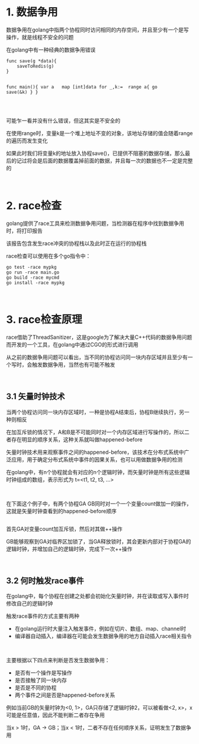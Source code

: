 <h1>1. 数据争用</h1>
<p>数据争用在golang中指两个协程同时访问相同的内存空间，并且至少有一个是写操作，就是线程不安全的问题</p>
<p>在golang中有一种经典的数据争用错误</p>
<pre class="language-go"><code>func save(g *data){
    saveToRedis(g)
}

func main(){
    var a&nbsp;&nbsp;  map [int]data
    for _,k:=&nbsp;  range a{
        go save(&amp;k)
    }
}</code></pre>
<p>&nbsp;</p>
<p>可能乍一看并没有什么错误，但这其实是不安全的</p>
<p>在使用range时，变量k是一个堆上地址不变的对象，该地址存储的值会随着range的遍历而发生变化</p>
<p>如果此时我们将变量k的地址放入协程save()，已提供不阻塞的数据存储，那么最后的记过将会是后面的数据覆盖掉前面的数据，并且每一次的数据也不一定是完整的</p>
<p>&nbsp;</p>
<h1>2. race检查</h1>
<p>golang提供了race工具来检测数据争用问题，当检测器在程序中找到数据争用时，将打印报告</p>
<p>该报告包含发生race冲突的协程栈以及此时正在运行的协程栈</p>
<p>race检查可以使用在多个go指令中：</p>
<pre class="language-bash"><code>go test -race mypkg
go run -race main.go
go build -race mycmd
go install -race mypkg</code></pre>
<p>&nbsp;</p>
<h1>3. race检查原理</h1>
<p>race借助了ThreadSanitizer，这是google为了解决大量C++代码的数据争用问题而开发的一个工具，在golang中通过CGO的形式进行调用</p>
<p>从之前的数据争用问题可以看出，当不同的协程访问同一块内存区域并且至少有一个写时，会触发数据争用，当然也有可能不触发</p>
<p>&nbsp;</p>
<h2>3.1 矢量时钟技术</h2>
<p>当两个协程访问同一块内存区域时，一种是协程A结束后，协程B继续执行，另一种则相反</p>
<p>在加互斥锁的情况下，A和B是不可能同时对一个内存区域进行写操作的，所以二者存在明显的顺序关系，这种关系就叫做happened-before</p>
<p>矢量时钟技术用来观察事件之间的happened-before，该技术在分布式系统中广泛应用，用于确定分布式系统中事件的因果关系，也可以用做数据争用的检测</p>
<p>在golang中，有n个协程就会有对应的n个逻辑时钟，而矢量时钟是所有这些逻辑时钟组成的数组，表示形式为 t=&lt;t1, t2, t3, ...&gt;</p>
<p>&nbsp;</p>
<p>在下面这个例子中，有两个协程GA GB同时对一个一个变量count做加一的操作，这就是矢量时钟查看到的happened-before顺序</p>
<p><img style="display: block; margin-left: auto; margin-right: auto;" src="https://img2022.cnblogs.com/blog/2794988/202204/2794988-20220405182142992-2090411188.png" alt="" loading="lazy" /></p>
<p>首先GA对变量count加互斥锁，然后对其做++操作</p>
<p>GB能够观察到GA对临界区加锁了，当GA释放锁时，其会更新内部对于协程GA的逻辑时钟，并增加自己的逻辑时钟，完成下一次++操作</p>
<p>&nbsp;</p>
<h2>3.2 何时触发race事件</h2>
<p>在golang中，每个协程在创建之处都会初始化矢量时钟，并在读取或写入事件时修改自己的逻辑时钟</p>
<p>触发race事件的方式主要有两种</p>
<ul>
<li>在golang运行时大量注入触发事件，例如在切片、数组、map、channel时</li>
<li>编译器自动插入，编译器在可能会发生数据争用的地方自动插入race相关指令</li>
</ul>
<p>&nbsp;</p>
<p>主要根据以下四点来判断是否发生数据争用：</p>
<ul>
<li>是否有一个操作是写操作</li>
<li>是否接触了同一块内存</li>
<li>是否是不同的协程</li>
<li>两个事件之间是否是happened-before关系</li>
</ul>
<p>例如当前GB的矢量时钟为&lt;0, 1&gt;，GA只存储了逻辑时钟2，可以被看做&lt;2, x&gt;，x可能是任意值，因此不能判断二者存在争用</p>
<p>当x &gt; 1时，GA -&gt; GB；当x &lt; 1时，二者不存在任何顺序关系，证明发生了数据争用</p>
<p>&nbsp;</p>